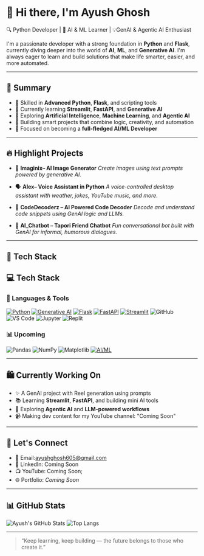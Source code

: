 # 👋 Hi there, I'm Ayush Ghosh

🔍 Python Developer | 🤖 AI & ML Learner | 💡GenAI & Agentic AI Enthusiast

I'm a passionate developer with a strong foundation in **Python** and **Flask**, currently diving deeper into the world of **AI**, **ML**, and **Generative AI**. I'm always eager to learn and build solutions that make life smarter, easier, and more automated.

---

## 🚀 Summary

* 🐍 Skilled in **Advanced Python**, **Flask**, and scripting tools
* 🌱 Currently learning **Streamlit**, **FastAPI**, and **Generative AI**
* 🤖 Exploring **Artificial Intelligence**, **Machine Learning**, and **Agentic AI**
* 🧠 Building smart projects that combine logic, creativity, and automation
* 🎯 Focused on becoming a **full-fledged AI/ML Developer**

---

## 🔥 Highlight Projects

* 🎨 **Imaginix– AI Image Generator**
  *Create images using text prompts powered by generative AI.*

* 🗣️ **Alex– Voice Assistant in Python**
  *A voice-controlled desktop assistant with weather, jokes, YouTube music, and more.*

* 📁 **CodeDecoderz – AI Powered Code Decoder**
  *Decode and understand code snippets using GenAI logic and LLMs.*

* 💬 **AI\_Chatbot – Tapori Friend Chatbot**
  *Fun conversational bot built with GenAI for informal, humorous dialogues.*

---

## 🧠 Tech Stack

## 💻 Tech Stack

### 🧰 Languages & Tools

[![Python](https://img.shields.io/badge/-Python-3776AB?style=flat&logo=python&logoColor=white)](https://www.python.org/)
[![Generative AI](https://img.shields.io/badge/-Generative_AI-ff69b4?style=flat)](#)
[![Flask](https://img.shields.io/badge/-Flask-000000?style=flat&logo=flask)](https://flask.palletsprojects.com/)
[![FastAPI](https://img.shields.io/badge/-FastAPI-009688?style=flat&logo=fastapi)](https://fastapi.tiangolo.com/)
[![Streamlit](https://img.shields.io/badge/-Streamlit-ff4b4b?style=flat&logo=streamlit&logoColor=white)](https://streamlit.io/)
![GitHub](https://img.shields.io/badge/-GitHub-181717?style=for-the-badge&logo=github)
![VS Code](https://img.shields.io/badge/-VSCode-007ACC?style=for-the-badge&logo=visual-studio-code)
![Jupyter](https://img.shields.io/badge/-Jupyter-F37626?style=for-the-badge&logo=jupyter)
![Replit](https://img.shields.io/badge/-Replit-667881?style=for-the-badge&logo=replit)

### 📊 Upcoming

![Pandas](https://img.shields.io/badge/-Pandas-150458?style=for-the-badge&logo=pandas)
![NumPy](https://img.shields.io/badge/-NumPy-013243?style=for-the-badge&logo=numpy)
![Matplotlib](https://img.shields.io/badge/-Matplotlib-11557c?style=for-the-badge&logo=matplotlib)
[![AI/ML](https://img.shields.io/badge/-AI%2FML-blueviolet?style=flat)](#)

---

## 🛍️ Currently Working On

* ✨ A GenAI project with Reel generation using prompts
* 📚 Learning **Streamlit**, **FastAPI**, and building mini AI tools
* 🧠 Exploring **Agentic AI** and **LLM-powered workflows**
* 📹 Making dev content for my YouTube channel: "Coming Soon"

---

## 📢 Let's Connect

* 📧 Email:[ayushghosh605@gmail.com](mailto:ayushghosh605@gmail.com)
* 🔗 LinkedIn: Coming Soon
* 📺 YouTube: Coming Soon;
* 🌐 Portfolio: *Coming Soon*

---

## 📊 GitHub Stats

![Ayush's GitHub Stats](https://github-readme-stats.vercel.app/api?username=ayushghosh605&show_icons=true&theme=radical&count_private=true)
![Top Langs](https://github-readme-stats.vercel.app/api/top-langs/?username=ayushghosh605&layout=compact&theme=radical)

---

> “Keep learning, keep building — the future belongs to those who create it.”
